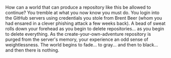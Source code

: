 How can a world that can produce a repository like this be allowed to continue? You tremble at what you now know you must do. You login into the GitHub servers using credentials you stole from Brent Beer (whom you had ensared in a clever phishing attack a few weeks back). A bead of sweat rolls down your forehead as you begin to delete repositories... as you begin to delete everything. As the create-your-own-adventure repository is purged from the server's memory, your experience an odd sense of weightlessness. The world begins to fade... to gray... and then to black... and then there is nothing.